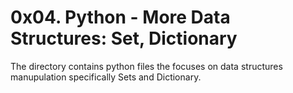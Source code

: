 # 0x04. Python - More Data Structures: Set, Dictionary

The directory contains python files the focuses on data structures manupulation 
specifically Sets and Dictionary.
